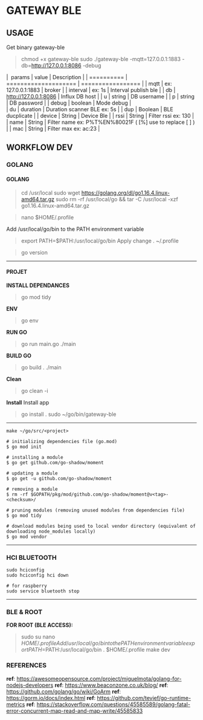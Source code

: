 # GATEWAY BLE


## USAGE

Get binary gateway-ble
> chmod +x gateway-ble
> sudo ./gateway-ble -mqtt=127.0.0.1:1883 -db=http://127.0.0.1:8086 -debug

|   params              | value                 |   Description             |
|   ==========          | ====================  | =================         |
|   mqtt                | ex: 127.0.0.1:1883    | broker                    |
|   interval            | ex: 1s                | Interval publish ble      |
|   db                  | http://127.0.0.1:8086 | Influx DB host            |
|   u                   | string                | DB username               |
|   p                   | string                | DB password               |
|   debug               | boolean               | Mode debug                |  
|   du                  | duration              | Duration scanner BLE ex: 5s |
|   dup                 | Boolean               | BLE ducplicate            |
|   device              | String                | Device Ble                |
|   rssi                | String                | Filter rssi ex: 130       |
|   name                | String                | Filter name ex: P%T%EN%80021F ( [%] use to replace [ ] )  |
|   mac                 | String                | Filter max ex: ac:23      |



## WORKFLOW DEV

### GOLANG

#### GOLANG
> cd /usr/local
> sudo wget https://golang.org/dl/go1.16.4.linux-amd64.tar.gz
> sudo rm -rf /usr/local/go && tar -C /usr/local -xzf go1.16.4.linux-amd64.tar.gz

> nano $HOME/.profile

Add /usr/local/go/bin to the PATH environment variable
> export PATH=$PATH:/usr/local/go/bin
Apply change
>. ~/.profile

> go version

---

#### PROJET

**INSTALL DEPENDANCES**
>go mod tidy

**ENV**
>go env

**RUN GO**
> go run main.go
>./main

**BUILD GO**
> go build .
>./main

**Clean**
> go clean -i

**Install**
Install app 
> go install .
> sudo ~/go/bin/gateway-ble

---

```tips golang
make ~/go/src/<project>

# initializing dependencies file (go.mod)
$ go mod init

# installing a module
$ go get github.com/go-shadow/moment

# updating a module
$ go get -u github.com/go-shadow/moment

# removing a module
$ rm -rf $GOPATH/pkg/mod/github.com/go-shadow/moment@v<tag>-<checksum>/

# pruning modules (removing unused modules from dependencies file)
$ go mod tidy

# download modules being used to local vendor directory (equivalent of downloading node_modules locally)
$ go mod vendor
```

---

### HCI BLUETOOTH

```tips
sudo hciconfig
sudo hciconfig hci down

# for raspberry
sudo service bluetooth stop
```

---

### BLE & ROOT

__FOR ROOT (BLE ACCESS):__
> sudo su
> nano $HOME/.profile
Add /usr/local/go/bin to the PATH environment variable
> export PATH=$PATH:/usr/local/go/bin
> . $HOME/.profile
> make dev

### REFERENCES

__ref__: https://awesomeopensource.com/project/miguelmota/golang-for-nodejs-developers
__ref__: https://www.beaconzone.co.uk/blog/
__ref__: https://github.com/golang/go/wiki/GoArm
__ref__: https://gorm.io/docs/index.html
__ref__: https://github.com/tevjef/go-runtime-metrics
__ref__: https://stackoverflow.com/questions/45585589/golang-fatal-error-concurrent-map-read-and-map-write/45585833




